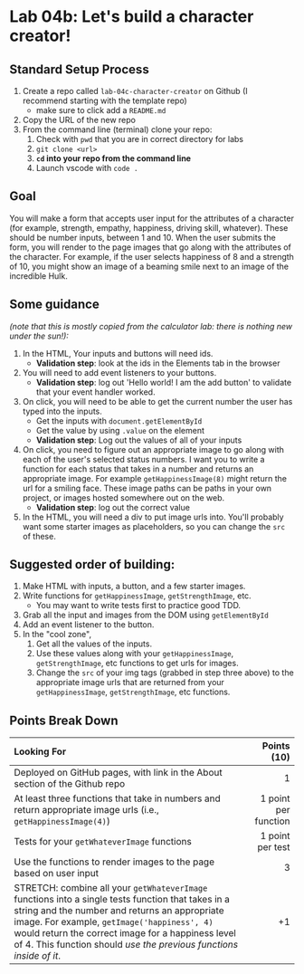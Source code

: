 Lab 04b: Let's build a character creator!
===

## Standard Setup Process

1. Create a repo called `lab-04c-character-creator` on Github (I recommend starting with the template repo)
    - make sure to click add a `README.md`
1. Copy the URL of the new repo
1. From the command line (terminal) clone your repo:
    1. Check with `pwd` that you are in correct directory for labs
    1. `git clone <url>`
    1. **`cd` into your repo from the command line**
    1. Launch vscode with `code .`

## Goal

You will make a form that accepts user input for the attributes of a character (for example, strength, empathy, happiness, driving skill, whatever). These should be number inputs, between 1 and 10. When the user submits the form, you will render to the page images that go along with the attributes of the character. For example, if the user selects happiness of 8 and a strength of 10, you might show an image of a beaming smile next to an image of the incredible Hulk.

## Some guidance 

_(note that this is mostly copied from the calculator lab: there is nothing new under the sun!):_

1) In the HTML, Your inputs and buttons will need ids.
    - **Validation step**: look at the ids in the Elements tab in the browser
1) You will need to add event listeners to your buttons.
    - **Validation step**: log out 'Hello world! I am the add button' to validate that your event handler worked.
1) On click, you will need to be able to get the current number the user has typed into the inputs.
    - Get the inputs with `document.getElementById`
    - Get the value by using `.value` on the element
    - **Validation step**: Log out the values of all of your inputs
1) On click, you need to figure out an appropriate image to go along with each of the user's selected status numbers. I want you to write a function for each status that takes in a number and returns an appropriate image. For example `getHappinessImage(8)` might return the url for a smiling face. These image paths can be paths in your own project, or images hosted somewhere out on the web.
    - **Validation step**: log out the correct value
1) In the HTML, you will need a div to put image urls into. You'll probably want some starter images as placeholders, so you can change the `src` of these.

## Suggested order of building:
1) Make HTML with inputs, a button, and a few starter images. 
1) Write functions for `getHappinessImage`, `getStrengthImage`, etc. 
    - You may want to write tests first to practice good TDD.
1) Grab all the input and images from the DOM using `getElementById`
1) Add an event listener to the button. 
1) In the "cool zone", 
    1) Get all the values of the inputs.
    1) Use these values along with your `getHappinessImage`, `getStrengthImage`, etc functions to get urls for images.
    1) Change the `src` of your img tags (grabbed in step three above) to the appropriate image urls that are returned from your `getHappinessImage`, `getStrengthImage`, etc functions.

## Points Break Down

Looking For | Points (10)
:--|--:
Deployed on GitHub pages, with link in the About section of the Github repo | 1
At least three functions that take in numbers and return appropriate image urls (i.e., `getHappinessImage(4)`) | 1 point per function
Tests for your `getWhateverImage` functions | 1 point per test
Use the functions to render images to the page based on user input | 3
STRETCH: combine all your `getWhateverImage` functions into a single tests function that takes in a string and the number and returns an appropriate image. For example, `getImage('happiness', 4)` would return the correct image for a happiness level of 4. This function should _use the previous functions inside of it_. | +1
